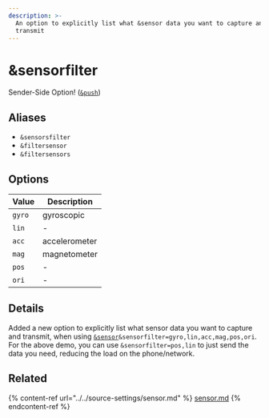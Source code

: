 ```yaml
---
description: >-
  An option to explicitly list what &sensor data you want to capture and
  transmit
---
```


# \&sensorfilter

Sender-Side Option! ([`&push`](../../source-settings/push.md))

## Aliases

* `&sensorsfilter`
* `&filtersensor`
* `&filtersensors`

## Options

| Value  | Description   |
| ------ | ------------- |
| `gyro` | gyroscopic    |
| `lin`  | -             |
| `acc`  | accelerometer |
| `mag`  | magnetometer  |
| `pos`  | -             |
| `ori`  | -             |

## Details

Added a new option to explicitly list what sensor data you want to capture and transmit, when using [`&sensor`](../../source-settings/sensor.md)`&sensorfilter=gyro,lin,acc,mag,pos,ori`. For the above demo, you can use `&sensorfilter=pos,lin` to just send the data you need, reducing the load on the phone/network.

## Related

{% content-ref url="../../source-settings/sensor.md" %}
[sensor.md](../../source-settings/sensor.md)
{% endcontent-ref %}
